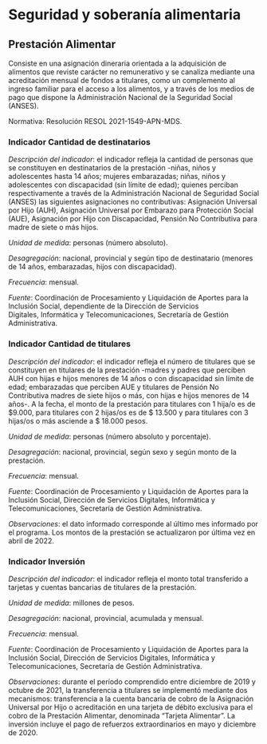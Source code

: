 # Seguridad y soberanía alimentaria
## Prestación Alimentar

Consiste en una asignación dineraria orientada a la adquisición de alimentos que reviste carácter no remunerativo y se canaliza mediante una acreditación mensual de fondos a titulares, como un complemento al ingreso familiar para el acceso a los alimentos, y a través de los medios de pago que dispone la Administración Nacional de la Seguridad Social (ANSES). 

Normativa: Resolución RESOL 2021-1549-APN-MDS.

### Indicador Cantidad de destinatarios 

*Descripción del indicador*: el indicador refleja la cantidad de personas que se constituyen en destinatarios de la prestación -niñas, niños y adolescentes hasta 14 años; mujeres embarazadas; niñas, niños y adolescentes con discapacidad (sin límite de edad); quienes perciban respectivamente a través de la Administración Nacional de Seguridad Social (ANSES) las siguientes asignaciones no contributivas: Asignación Universal por Hijo (AUH), Asignación Universal por Embarazo para Protección Social (AUE), Asignación por Hijo con Discapacidad, Pensión No Contributiva para madre de siete o más hijos.

*Unidad de medida*: personas (número absoluto).

*Desagregación*: nacional, provincial y según tipo de destinatario (menores de 14 años, embarazadas, hijos con discapacidad).

*Frecuencia*: mensual.

*Fuente*: Coordinación de Procesamiento y Liquidación de Aportes para la Inclusión Social, dependiente de la Dirección de Servicios Digitales, Informática y Telecomunicaciones, Secretaría de Gestión Administrativa. 

### Indicador Cantidad de titulares

*Descripción del indicador*: el indicador refleja el número de titulares que se constituyen en titulares de la prestación -madres y padres que perciben AUH con hijas e hijos menores de 14 años o con discapacidad sin límite de edad; embarazadas que perciben AUE y titulares de Pensión No Contributiva madres de siete hijos o más, con hijas e hijos menores de 14 años-. A la fecha, el monto de la prestación para titulares con 1 hija/o es de $9.000, para titulares con 2 hijas/os es de $ 13.500 y para titulares con 3 hijas/os o más asciende a $ 18.000 pesos.

*Unidad de medida*: personas (número absoluto y porcentaje).

*Desagregación*: nacional, provincial, según sexo y según monto de la prestación.

*Frecuencia*: mensual.

*Fuente*: Coordinación de Procesamiento y Liquidación de Aportes para la Inclusión Social, Dirección de Servicios Digitales, Informática y Telecomunicaciones, Secretaría de Gestión Administrativa. 

*Observaciones*: el dato informado corresponde al último mes informado por el programa. Los montos de la prestación se actualizaron por última vez en abril de 2022.


### Indicador Inversión 

*Descripción del indicador*: el indicador refleja el monto total transferido a tarjetas y cuentas bancarias de titulares de la prestación. 

*Unidad de medida*: millones de pesos.

*Desagregación*: nacional, provincial, acumulada y mensual.

*Frecuencia*: mensual.

*Fuente*: Coordinación de Procesamiento y Liquidación de Aportes para la Inclusión Social, Dirección de Servicios Digitales, Informática y Telecomunicaciones, Secretaría de Gestión Administrativa. 

*Observaciones*: durante el período comprendido entre diciembre de 2019  y octubre de 2021, la transferencia a titulares se implementó mediante dos mecanismos: transferencia a la cuenta bancaria de cobro de la Asignación Universal por Hijo o acreditación en una tarjeta de débito exclusiva para el cobro de la Prestación Alimentar, denominada “Tarjeta Alimentar”. La inversión incluye el pago de refuerzos extraordinarios en mayo y diciembre de 2020.

